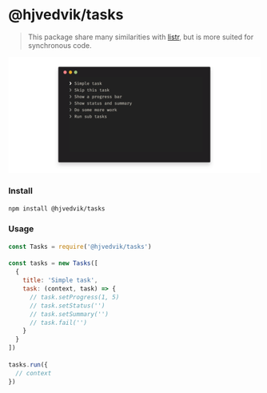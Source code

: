 # @hjvedvik/tasks

> This package share many similarities with [listr](https://github.com/SamVerschueren/listr), but is more suited for synchronous code.

<img src="art/terminal.gif">

### Install

```bash
npm install @hjvedvik/tasks
```

### Usage

```js
const Tasks = require('@hjvedvik/tasks')

const tasks = new Tasks([
  {
    title: 'Simple task',
    task: (context, task) => {
      // task.setProgress(1, 5)
      // task.setStatus('')
      // task.setSummary('')
      // task.fail('')
    }
  }
])

tasks.run({
  // context
})
```
